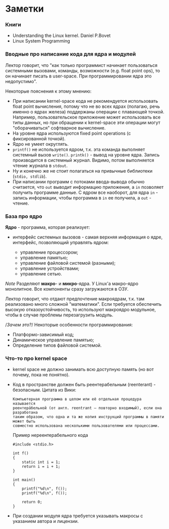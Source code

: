 # Заметки

### Книги

* Understanding the Linux kernel. Daniel P.Bovet
* Linux System Programming

### Вводные про написание кода для ядра и модулей

Лектор говорит, что "как только программист начинает пользоваться системными
вызовами, команды, возможности (e.g. float point ops), то он начинает писать
в user-space. При программировании ядра это недопустимо".

Некоторые пояснения к этому мнению:

* При написании kernel-space кода не рекомендуется использовать float point
  вычисления, потому что не во всех ядрах (полагаю, речь именно о ядрах железа)
  поддержаны операции с плавающей точкой. Например, пользовательское приложение
  может использовать все типы данных, но при обращении к kernel-space эти
  операции могут "оборачиваться" софтварное вычисление.
* На уровне ядра используются fixed point operations (с фиксированной точкой).
* Ядро не умеет округлять.
* `printf()` не используется ядром, т.к. эта команда выполняет системный вызов
  `write()`. `printk()` - вывод на уровне ядра. Запись производится в системный
  журнал. Видимо, потом выполняется чтение журнала в `stdout`.
* Ну и конечно же не стоит полагаться на привычные библиотеки (`stdio, stdlib`).
* При написании программ с потоками ввода-вывода обычно считается, что `out`
  выводит информацию приложения, а `in` позволяет получить программе данные.
  С ядром все наоборот, для ядра `in` - запись информации, чтобы программа в
  `in` ее получила, а `out` - чтение.

### База про ядро

**Ядро** - программа, которая реализует:

* интерфейс системных вызовов - самая верхняя информация о ядре, интерфейс,
  позволяющий управлять ядром:

    * управление процессором;
    * управление памятью;
    * управление файловой системой (разными);
    * управление устройствами;
    * управление сетью.

*Note* Разделяют **макро**- и **микро**-ядра. У Linux'a макро-ядро монолитное.
Все компоненты сразу загружаются в ОЗУ.

Лектор говорит, что отдают предпочтение макроядрам, т.к. там реализовано много
сложной "математики". Если требуется обеспечить высокую отказоустойчивость, то
используют макроядро модульное, чтобы в случае проблемы перезагрузить модуль.

/*Зачем это?*/
Некоторые особенности программирования:

* Платформо-зависимый код;
* Динамическое управление памятью;
* Определение типов файловой системой.

### Что-то про kernel space

* kernel space не должно занимать всю доступную память (но вот почему, пока не
  понятно).
* Код в пространстве должен быть реентерабельным (reenterant) - безопасным.
  Цитата из Вики:

  ```
  Компьютерная программа в целом или её отдельная процедура называется
  реентера́бельной (от англ. reentrant — повторно входимый), если она разработана
  таким образом, что одна и та же копия инструкций программы в памяти может быть
  совместно использована несколькими пользователями или процессами.
  ```

  Пример нереентерабельного кода

  ```
  #include <stdio.h>

  int f()
  {
      static int i = 1;
      return i = i + 1;
  }

  int main()
  {
      printf("%d\n", f());
      printf("%d\n", f());

      return 0;
  }
  ```

* При создании модуля ядра требуется указывать макросы с указанием автора и
  лицензии.
